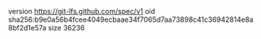 version https://git-lfs.github.com/spec/v1
oid sha256:b9e0a56b4fcee4049ecbaae34f7065d7aa73898c41c36942814e8a8bf2d1e57a
size 36236
